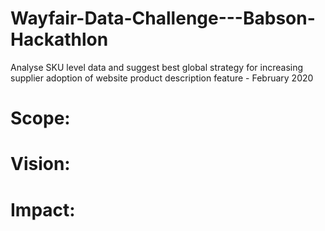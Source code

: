 # Wayfair-Data-Challenge---Babson-Hackathlon
Analyse SKU level data and suggest best global strategy for increasing supplier adoption of website product description feature - February 2020
# Scope:
# Vision:
# Impact:
